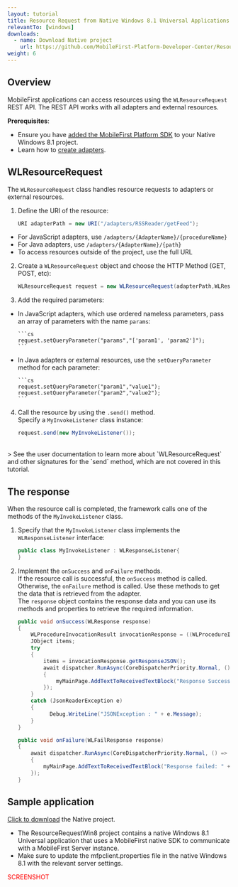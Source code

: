 ```yaml
---
layout: tutorial
title: Resource Request from Native Windows 8.1 Universal Applications
relevantTo: [windows]
downloads:
  - name: Download Native project
    url: https://github.com/MobileFirst-Platform-Developer-Center/ResourceRequestWin8
weight: 6
---
```


## Overview
MobileFirst applications can access resources using the `WLResourceRequest` REST API. The REST API works with all adapters and external resources.

**Prerequisites**: 

- Ensure you have [added the MobileFirst Platform SDK](../../adding-the-mfpf-sdk/adding-the-mfpf-sdk-to-wondows-8-applications) to your Native Windows 8.1 project.
- Learn how to [create adapters](../../adapters/adapters-overview/).

## WLResourceRequest
The `WLResourceRequest` class handles resource requests to adapters or external resources.

1. Define the URI of the resource:

    ```cs
    URI adapterPath = new URI("/adapters/RSSReader/getFeed");
    ```
 * For JavaScript adapters, use `/adapters/{AdapterName}/{procedureName}`
 * For Java adapters, use `/adapters/{AdapterName}/{path}`
 * To access resources outside of the project, use the full URL

2. Create a `WLResourceRequest` object and choose the HTTP Method (GET, POST, etc):

    ```cs
    WLResourceRequest request = new WLResourceRequest(adapterPath,WLResourceRequest.GET);
    ```
3. Add the required parameters:
  * In JavaScript adapters, which use ordered nameless parameters, pass an array of parameters with the name `params`:

        ```cs
        request.setQueryParameter("params","['param1', 'param2']");
        ```
  * In Java adapters or external resources, use the `setQueryParameter` method for each parameter:

        ```cs
        request.setQueryParameter("param1","value1");
        request.setQueryParameter("param2","value2");
        ```
4. Call the resource by using the `.send()` method.  
Specify a `MyInvokeListener` class instance:

    ```cs
    request.send(new MyInvokeListener());
    ```


</br>
> See the user documentation to learn more about `WLResourceRequest` and other signatures for the `send` method, which are not covered in this tutorial.

##  The response
When the resource call is completed, the framework calls one of the methods of the `MyInvokeListener` class.

1. Specify that the `MyInvokeListener` class implements the `WLResponseListener` interface:

    ```cs
    public class MyInvokeListener : WLResponseListener{
    }
    ```

2. Implement the `onSuccess` and `onFailure` methods.  
If the resource call is successful, the `onSuccess` method is called. Otherwise, the `onFailure` method is called.
Use these methods to get the data that is retrieved from the adapter.  
The `response` object contains the response data and you can use its methods and properties to retrieve the required information.

    ```cs
    public void onSuccess(WLResponse response)
    {
        WLProcedureInvocationResult invocationResponse = ((WLProcedureInvocationResult) response);
        JObject items;
        try
        {
            items = invocationResponse.getResponseJSON();
            await dispatcher.RunAsync(CoreDispatcherPriority.Normal, () =>
            {
                myMainPage.AddTextToReceivedTextBlock("Response Success: " + items.ToString());
            });
        }
        catch (JsonReaderException e)
        {
              Debug.WriteLine("JSONException : " + e.Message);
        }
    }

    public void onFailure(WLFailResponse response)
    {
        await dispatcher.RunAsync(CoreDispatcherPriority.Normal, () =>
        {
            myMainPage.AddTextToReceivedTextBlock("Response failed: " + response.ToString());
        });
    }
    ```

## Sample application
[Click to download](https://github.com/MobileFirst-Platform-Developer-Center/ResourceRequestWin8) the Native project.

* The ResourceRequestWin8 project contains a native Windows 8.1 Universal application that uses a MobileFirst native SDK to communicate with a MobileFirst Server instance.
* Make sure to update the mfpclient.properties file in the native Windows 8.1 with the relevant server settings.

<span style = "color:red">SCREENSHOT</span>
